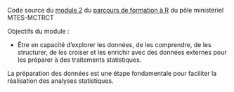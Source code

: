 Code source du [module 2](https://mtes-mct.github.io/parcours_r_socle_preparation_des_donnees/) du [parcours de formation à R](https://mtes-mct.github.io/parcours-r/) du pôle ministériel MTES-MCTRCT

Objectifs du module : 


- Être en capacité d’explorer les données, de les comprendre, de les structurer, de les croiser et les enrichir avec des données externes pour les préparer à des traitements statistiques.


La préparation des données est une étape fondamentale pour faciliter la réalisation des analyses statistiques.
